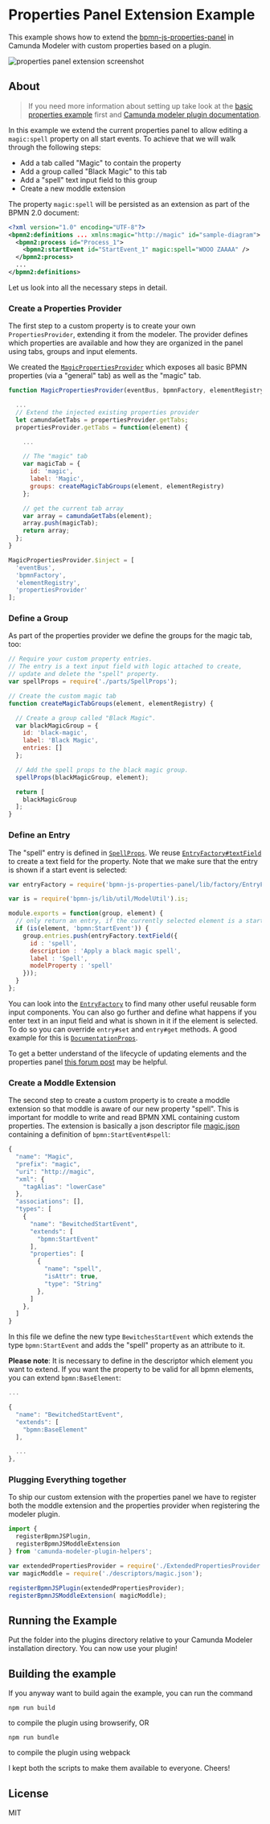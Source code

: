 # Properties Panel Extension Example

This example shows how to extend the [bpmn-js-properties-panel](https://github.com/bpmn-io/bpmn-js-properties-panel) in Camunda Modeler with custom properties based on a plugin.

![properties panel extension screenshot](https://raw.githubusercontent.com/bpmn-io/bpmn-js-examples/master/properties-panel-extension/docs/screenshot.png "Screenshot of the properties panel extension example")


## About

> If you need more information about setting up take look at the [basic properties example](https://github.com/bpmn-io/bpmn-js-examples/tree/master/properties-panel) first and [Camunda modeler plugin documentation](https://github.com/camunda/camunda-modeler/tree/master/docs/plugins).

In this example we extend the current properties panel to allow editing a `magic:spell` property on all start events. To achieve that we will walk through the following steps:

* Add a tab called "Magic" to contain the property
* Add a group called "Black Magic" to this tab
* Add a "spell" text input field to this group
* Create a new moddle extension

The property `magic:spell` will be persisted as an extension as part of the BPMN 2.0 document:

```xml
<?xml version="1.0" encoding="UTF-8"?>
<bpmn2:definitions ... xmlns:magic="http://magic" id="sample-diagram">
  <bpmn2:process id="Process_1">
    <bpmn2:startEvent id="StartEvent_1" magic:spell="WOOO ZAAAA" />
  </bpmn2:process>
  ...
</bpmn2:definitions>
```


Let us look into all the necessary steps in detail.


### Create a Properties Provider

The first step to a custom property is to create your own `PropertiesProvider`, extending it from the modeler.
The provider defines which properties are available and how they are organized in the panel using tabs, groups and input elements.

We created the [`MagicPropertiesProvider`](client/ExtendedPropertiesProvider.js) which exposes all basic BPMN properties (via a "general" tab) as well as the "magic" tab.

```javascript
function MagicPropertiesProvider(eventBus, bpmnFactory, elementRegistry, propertiesProvider) {

  ...
  // Extend the injected existing properties provider
  let camundaGetTabs = propertiesProvider.getTabs;
  propertiesProvider.getTabs = function(element) {

    ...

    // The "magic" tab
    var magicTab = {
      id: 'magic',
      label: 'Magic',
      groups: createMagicTabGroups(element, elementRegistry)
    };

    // get the current tab array
    var array = camundaGetTabs(element);
    array.push(magicTab);
    return array;
  };
}

MagicPropertiesProvider.$inject = [
  'eventBus',
  'bpmnFactory',
  'elementRegistry',
  'propertiesProvider'
];
```


### Define a Group

As part of the properties provider we define the groups for the magic tab, too:

```javascript
// Require your custom property entries.
// The entry is a text input field with logic attached to create,
// update and delete the "spell" property.
var spellProps = require('./parts/SpellProps');

// Create the custom magic tab
function createMagicTabGroups(element, elementRegistry) {

  // Create a group called "Black Magic".
  var blackMagicGroup = {
    id: 'black-magic',
    label: 'Black Magic',
    entries: []
  };

  // Add the spell props to the black magic group.
  spellProps(blackMagicGroup, element);

  return [
    blackMagicGroup
  ];
}
```


### Define an Entry

The "spell" entry is defined in [`SpellProps`](client/parts/SpellProps.js). We reuse [`EntryFactory#textField`](https://github.com/bpmn-io/bpmn-js-properties-panel/blob/master/lib/factory/EntryFactory.js#L79) to create a text field for the property. Note that we make sure that the entry is shown if a start event is selected:

```javascript
var entryFactory = require('bpmn-js-properties-panel/lib/factory/EntryFactory');

var is = require('bpmn-js/lib/util/ModelUtil').is;

module.exports = function(group, element) {
  // only return an entry, if the currently selected element is a start event
  if (is(element, 'bpmn:StartEvent')) {
    group.entries.push(entryFactory.textField({
      id : 'spell',
      description : 'Apply a black magic spell',
      label : 'Spell',
      modelProperty : 'spell'
    }));
  }
};
```

You can look into the [`EntryFactory`](https://github.com/bpmn-io/bpmn-js-properties-panel/blob/master/lib/factory/EntryFactory.js) to find many other useful reusable form input components. You can also go further and define what happens if you enter text in an input field and what is shown in it if the element is selected. To do so you can override `entry#set` and `entry#get` methods. A good example for this is [`DocumentationProps`](https://github.com/bpmn-io/bpmn-js-properties-panel/blob/master/lib/provider/bpmn/parts/DocumentationProps.js).

To get a better understand of the lifecycle of updating elements and the properties panel [this forum post](https://forum.bpmn.io/t/integrating-bpmn-js-properties-panel-with-the-bpmn-js-modeler/261/20) may be helpful.


### Create a Moddle Extension

The second step to create a custom property is to create a moddle extension so that moddle is aware of our new property "spell". This is important for moddle to write and read BPMN XML containing custom properties. The extension is basically a json descriptor file [magic.json](client/descriptors/magic.json) containing a definition of `bpmn:StartEvent#spell`:

```javascript
{
  "name": "Magic",
  "prefix": "magic",
  "uri": "http://magic",
  "xml": {
    "tagAlias": "lowerCase"
  },
  "associations": [],
  "types": [
    {
      "name": "BewitchedStartEvent",
      "extends": [
        "bpmn:StartEvent"
      ],
      "properties": [
        {
          "name": "spell",
          "isAttr": true,
          "type": "String"
        },
      ]
    },
  ]
}
```

In this file we define the new type `BewitchesStartEvent` which extends the type `bpmn:StartEvent` and adds the "spell" property as an attribute to it.

**Please note**: It is necessary to define in the descriptor which element you want to extend. If you want the property to be valid for all bpmn elements, you can extend `bpmn:BaseElement`:

```javascript
...

{
  "name": "BewitchedStartEvent",
  "extends": [
    "bpmn:BaseElement"
  ],

  ...
},
```


### Plugging Everything together

To ship our custom extension with the properties panel we have to register both the moddle extension and the properties provider when registering the modeler plugin.

```javascript
import {
  registerBpmnJSPlugin,
  registerBpmnJSModdleExtension
} from 'camunda-modeler-plugin-helpers';

var extendedPropertiesProvider = require('./ExtendedPropertiesProvider');
var magicModdle = require('./descriptors/magic.json');

registerBpmnJSPlugin(extendedPropertiesProvider);
registerBpmnJSModdleExtension( magicModdle);
```

## Running the Example

Put the folder into the plugins directory relative to your Camunda Modeler installation directory. You can now use your plugin!

## Building the example

If you anyway want to build again the example, you can run the command

```
npm run build
```
to compile the plugin using browserify, OR
```
npm run bundle
```
to compile the plugin using webpack

I kept both the scripts to make them available to everyone. Cheers!

## License

MIT
